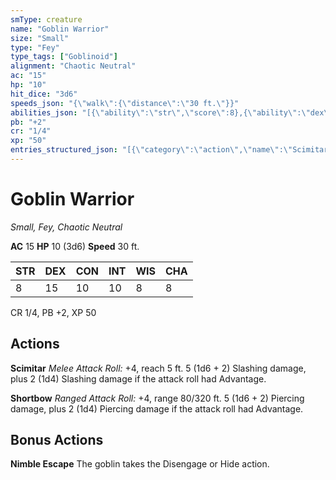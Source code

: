 ```yaml
---
smType: creature
name: "Goblin Warrior"
size: "Small"
type: "Fey"
type_tags: ["Goblinoid"]
alignment: "Chaotic Neutral"
ac: "15"
hp: "10"
hit_dice: "3d6"
speeds_json: "{\"walk\":{\"distance\":\"30 ft.\"}}"
abilities_json: "[{\"ability\":\"str\",\"score\":8},{\"ability\":\"dex\",\"score\":15},{\"ability\":\"con\",\"score\":10},{\"ability\":\"int\",\"score\":10},{\"ability\":\"wis\",\"score\":8},{\"ability\":\"cha\",\"score\":8}]"
pb: "+2"
cr: "1/4"
xp: "50"
entries_structured_json: "[{\"category\":\"action\",\"name\":\"Scimitar\",\"text\":\"*Melee Attack Roll:* +4, reach 5 ft. 5 (1d6 + 2) Slashing damage, plus 2 (1d4) Slashing damage if the attack roll had Advantage.\"},{\"category\":\"action\",\"name\":\"Shortbow\",\"text\":\"*Ranged Attack Roll:* +4, range 80/320 ft. 5 (1d6 + 2) Piercing damage, plus 2 (1d4) Piercing damage if the attack roll had Advantage.\"},{\"category\":\"bonus\",\"name\":\"Nimble Escape\",\"text\":\"The goblin takes the Disengage or Hide action.\"}]"
---
```


# Goblin Warrior
*Small, Fey, Chaotic Neutral*

**AC** 15
**HP** 10 (3d6)
**Speed** 30 ft.

| STR | DEX | CON | INT | WIS | CHA |
| --- | --- | --- | --- | --- | --- |
| 8 | 15 | 10 | 10 | 8 | 8 |

CR 1/4, PB +2, XP 50

## Actions

**Scimitar**
*Melee Attack Roll:* +4, reach 5 ft. 5 (1d6 + 2) Slashing damage, plus 2 (1d4) Slashing damage if the attack roll had Advantage.

**Shortbow**
*Ranged Attack Roll:* +4, range 80/320 ft. 5 (1d6 + 2) Piercing damage, plus 2 (1d4) Piercing damage if the attack roll had Advantage.

## Bonus Actions

**Nimble Escape**
The goblin takes the Disengage or Hide action.
